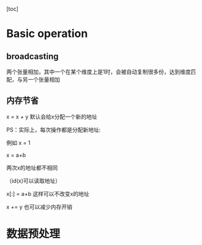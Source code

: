 [toc]
# Basic operation
## broadcasting
两个张量相加，其中一个在某个维度上是1时，会被自动复制很多份，达到维度匹配，与另一个张量相加
## 内存节省
x = x + y 默认会给x分配一个新的地址

PS：实际上，每次操作都是分配新地址:

例如 x = 1

x = a+b

两次x的地址都不相同

（id(x)可以读取地址）

x[:] = a+b 这样可以不改变x的地址

x += y 也可以减少内存开销

# 数据预处理

